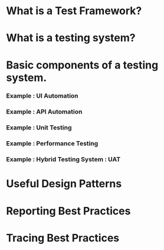 # What is a Test Framework?

# What is a testing system?

# Basic components of a testing system. 

### Example : UI Automation

### Example : API Automation

### Example : Unit Testing

### Example : Performance Testing

### Example : Hybrid Testing System : UAT

# Useful Design Patterns 

# Reporting Best Practices

# Tracing Best Practices 